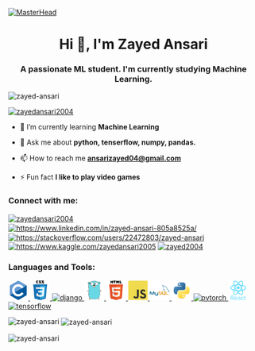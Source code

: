 [![MasterHead](https://mir-s3-cdn-cf.behance.net/project_modules/max_1200/79731568097599.5b50bca477735.jpg)](https://zayed-ansari.io)
<h1 align="center">Hi 👋, I'm Zayed Ansari</h1>
<h3 align="center">A passionate ML student. I'm currently studying Machine Learning.</h3>

<p align="left"> <img src="https://komarev.com/ghpvc/?username=zayed-ansari&label=Profile%20views&color=0e75b6&style=flat" alt="zayed-ansari" /> </p>

<p align="left"> <a href="https://twitter.com/zayedansari2004" target="blank"><img src="https://img.shields.io/twitter/follow/zayedansari2004?logo=twitter&style=for-the-badge" alt="zayedansari2004" /></a> </p>

- 🌱 I’m currently learning **Machine Learning**

- 💬 Ask me about **python, tenserflow, numpy, pandas.**

- 📫 How to reach me **ansarizayed04@gmail.com**

- ⚡ Fun fact **I like to play video games**

<h3 align="left">Connect with me:</h3>
<p align="left">
<a href="https://twitter.com/zayedansari2004" target="blank"><img align="center" src="https://raw.githubusercontent.com/rahuldkjain/github-profile-readme-generator/master/src/images/icons/Social/twitter.svg" alt="zayedansari2004" height="30" width="40" /></a>
<a href="https://linkedin.com/in/https://www.linkedin.com/in/zayed-ansari-805a8525a?" target="blank"><img align="center" src="https://raw.githubusercontent.com/rahuldkjain/github-profile-readme-generator/master/src/images/icons/Social/linked-in-alt.svg" alt="https://www.linkedin.com/in/zayed-ansari-805a8525a/" height="30" width="40" /></a>
<a href="https://stackoverflow.com/users/https://stackoverflow.com/users/22472803/zayed-ansari" target="blank"><img align="center" src="https://raw.githubusercontent.com/rahuldkjain/github-profile-readme-generator/master/src/images/icons/Social/stack-overflow.svg" alt="https://stackoverflow.com/users/22472803/zayed-ansari" height="30" width="40" /></a>
<a href="https://kaggle.com/https://www.kaggle.com/zayedansari2005" target="blank"><img align="center" src="https://raw.githubusercontent.com/rahuldkjain/github-profile-readme-generator/master/src/images/icons/Social/kaggle.svg" alt="https://www.kaggle.com/zayedansari2005" height="30" width="40" /></a>
<a href="https://discord.gg/zayed2004" target="blank"><img align="center" src="https://raw.githubusercontent.com/rahuldkjain/github-profile-readme-generator/master/src/images/icons/Social/discord.svg" alt="zayed2004" height="30" width="40" /></a>
</p>

<h3 align="left">Languages and Tools:</h3>
<p align="left"> <a href="https://www.cprogramming.com/" target="_blank" rel="noreferrer"> <img src="https://raw.githubusercontent.com/devicons/devicon/master/icons/c/c-original.svg" alt="c" width="40" height="40"/> </a> <a href="https://www.w3schools.com/css/" target="_blank" rel="noreferrer"> <img src="https://raw.githubusercontent.com/devicons/devicon/master/icons/css3/css3-original-wordmark.svg" alt="css3" width="40" height="40"/> </a> <a href="https://www.djangoproject.com/" target="_blank" rel="noreferrer"> <img src="https://cdn.worldvectorlogo.com/logos/django.svg" alt="django" width="40" height="40"/> </a> <a href="https://golang.org" target="_blank" rel="noreferrer"> <img src="https://raw.githubusercontent.com/devicons/devicon/master/icons/go/go-original.svg" alt="go" width="40" height="40"/> </a> <a href="https://www.w3.org/html/" target="_blank" rel="noreferrer"> <img src="https://raw.githubusercontent.com/devicons/devicon/master/icons/html5/html5-original-wordmark.svg" alt="html5" width="40" height="40"/> </a> <a href="https://developer.mozilla.org/en-US/docs/Web/JavaScript" target="_blank" rel="noreferrer"> <img src="https://raw.githubusercontent.com/devicons/devicon/master/icons/javascript/javascript-original.svg" alt="javascript" width="40" height="40"/> </a> <a href="https://www.mysql.com/" target="_blank" rel="noreferrer"> <img src="https://raw.githubusercontent.com/devicons/devicon/master/icons/mysql/mysql-original-wordmark.svg" alt="mysql" width="40" height="40"/> </a> <a href="https://www.python.org" target="_blank" rel="noreferrer"> <img src="https://raw.githubusercontent.com/devicons/devicon/master/icons/python/python-original.svg" alt="python" width="40" height="40"/> </a> <a href="https://pytorch.org/" target="_blank" rel="noreferrer"> <img src="https://www.vectorlogo.zone/logos/pytorch/pytorch-icon.svg" alt="pytorch" width="40" height="40"/> </a> <a href="https://reactjs.org/" target="_blank" rel="noreferrer"> <img src="https://raw.githubusercontent.com/devicons/devicon/master/icons/react/react-original-wordmark.svg" alt="react" width="40" height="40"/> </a> <a href="https://www.tensorflow.org" target="_blank" rel="noreferrer"> <img src="https://www.vectorlogo.zone/logos/tensorflow/tensorflow-icon.svg" alt="tensorflow" width="40" height="40"/> </a> </p>

<p><img align="left" src="https://github-readme-stats.vercel.app/api/top-langs?username=zayed-ansari&show_icons=true&locale=en&layout=compact" alt="zayed-ansari" /></p>

<p>&nbsp;<img align="center" src="https://github-readme-stats.vercel.app/api?username=zayed-ansari&show_icons=true&locale=en" alt="zayed-ansari" /></p>

<p><img align="center" src="https://github-readme-streak-stats.herokuapp.com/?user=zayed-ansari&" alt="zayed-ansari" /></p>
